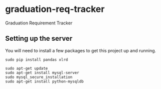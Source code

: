 # graduation-req-tracker
Graduation Requirement Tracker

## Setting up the server

You will need to install a few packages to get this project up and running.

```
sudo pip install pandas xlrd

sudo apt-get update
sudo apt-get install mysql-server
sudo mysql_secure_installation
sudo apt-get install python-mysqldb
```

